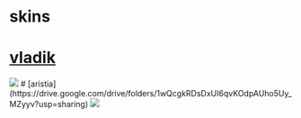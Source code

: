 # skins
# [vladik](https://drive.google.com/drive/folders/161V-kRBD1wKQmeisKqBhinNmP-pk1_iN?usp=sharing)
<img src="https://cdn.discordapp.com/attachments/1147506286242566305/1147506329536184340/screenshot915.png"/>
# [aristia] (https://drive.google.com/drive/folders/1wQcgkRDsDxUI6qvKOdpAUho5Uy_MZyyv?usp=sharing)
<img src="https://cdn.discordapp.com/attachments/1147506286242566305/1147509711768408174/screenshot916.png"/>
